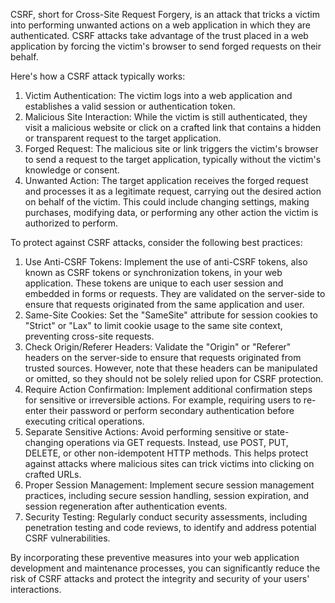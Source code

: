 CSRF, short for Cross-Site Request Forgery, is an attack that tricks a victim into performing unwanted actions on a web application in which they are authenticated. CSRF attacks take advantage of the trust placed in a web application by forcing the victim's browser to send forged requests on their behalf.

Here's how a CSRF attack typically works:

1.  Victim Authentication: The victim logs into a web application and establishes a valid session or authentication token.
2.  Malicious Site Interaction: While the victim is still authenticated, they visit a malicious website or click on a crafted link that contains a hidden or transparent request to the target application.
3.  Forged Request: The malicious site or link triggers the victim's browser to send a request to the target application, typically without the victim's knowledge or consent.
4.  Unwanted Action: The target application receives the forged request and processes it as a legitimate request, carrying out the desired action on behalf of the victim. This could include changing settings, making purchases, modifying data, or performing any other action the victim is authorized to perform.

To protect against CSRF attacks, consider the following best practices:

1.  Use Anti-CSRF Tokens: Implement the use of anti-CSRF tokens, also known as CSRF tokens or synchronization tokens, in your web application. These tokens are unique to each user session and embedded in forms or requests. They are validated on the server-side to ensure that requests originated from the same application and user.
2.  Same-Site Cookies: Set the "SameSite" attribute for session cookies to "Strict" or "Lax" to limit cookie usage to the same site context, preventing cross-site requests.
3.  Check Origin/Referer Headers: Validate the "Origin" or "Referer" headers on the server-side to ensure that requests originated from trusted sources. However, note that these headers can be manipulated or omitted, so they should not be solely relied upon for CSRF protection.
4.  Require Action Confirmation: Implement additional confirmation steps for sensitive or irreversible actions. For example, requiring users to re-enter their password or perform secondary authentication before executing critical operations.
5.  Separate Sensitive Actions: Avoid performing sensitive or state-changing operations via GET requests. Instead, use POST, PUT, DELETE, or other non-idempotent HTTP methods. This helps protect against attacks where malicious sites can trick victims into clicking on crafted URLs.
6.  Proper Session Management: Implement secure session management practices, including secure session handling, session expiration, and session regeneration after authentication events.
7.  Security Testing: Regularly conduct security assessments, including penetration testing and code reviews, to identify and address potential CSRF vulnerabilities.

By incorporating these preventive measures into your web application development and maintenance processes, you can significantly reduce the risk of CSRF attacks and protect the integrity and security of your users' interactions.